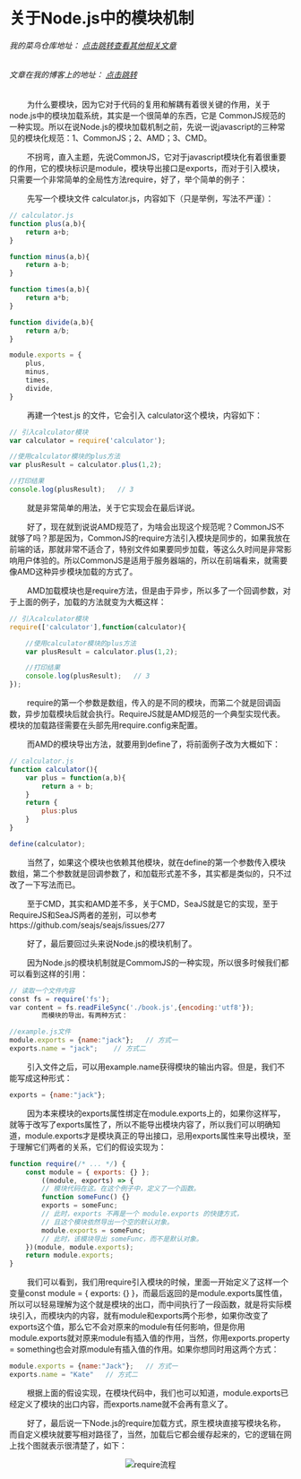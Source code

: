 # 关于Node.js中的模块机制
###### 我的菜鸟仓库地址： [点击跳转查看其他相关文章](https://github.com/ershing/RookieAngle "菜鸟仓库")
###### 文章在我的博客上的地址： [点击跳转](http://www.ershing.cn/nodejs-module/ "点击我")

        为什么要模块，因为它对于代码的复用和解耦有着很关键的作用，关于node.js中的模块加载系统，其实是一个很简单的东西，它是 CommonJS规范的一种实现。所以在说Node.js的模块加载机制之前，先说一说javascript的三种常见的模块化规范：1、CommonJS；2、AMD；3、CMD。

        不拐弯，直入主题，先说CommonJS，它对于javascript模块化有着很重要的作用，它的模块标识是module，模块导出接口是exports，而对于引入模块，只需要一个非常简单的全局性方法require，好了，举个简单的例子：

        先写一个模块文件 calculator.js，内容如下（只是举例，写法不严谨）：
```javascript
// calculator.js 
function plus(a,b){
    return a+b;
}

function minus(a,b){
    return a-b;
}

function times(a,b){
    return a*b;
}

function divide(a,b){
    return a/b;
}

module.exports = { 
    plus,
    minus,
    times,
    divide,
}
```
        再建一个test.js 的文件，它会引入 calculator这个模块，内容如下：
```javascript
// 引入calculator模块
var calculator = require('calculator');

//使用calculator模块的plus方法
var plusResult = calculator.plus(1,2);

//打印结果
console.log(plusResult);   // 3
```
        就是非常简单的用法，关于它实现会在最后详说。

        好了，现在就到说说AMD规范了，为啥会出现这个规范呢？CommonJS不就够了吗？那是因为，CommonJS的require方法引入模块是同步的，如果我放在前端的话，那就非常不适合了，特别文件如果要同步加载，等这么久时间是非常影响用户体验的。所以CommonJS是适用于服务器端的，所以在前端看来，就需要像AMD这种异步模块加载的方式了。

        AMD加载模块也是require方法，但是由于异步，所以多了一个回调参数，对于上面的例子，加载的方法就变为大概这样：
```javascript
// 引入calculator模块
require(['calculator'],function(calculator){

    //使用calculator模块的plus方法
    var plusResult = calculator.plus(1,2);

    //打印结果
    console.log(plusResult);   // 3
});
```
        require的第一个参数是数组，传入的是不同的模块，而第二个就是回调函数，异步加载模块后就会执行。RequireJS就是AMD规范的一个典型实现代表。模块的加载路径需要在头部先用require.config来配置。

        而AMD的模块导出方法，就要用到define了，将前面例子改为大概如下：
```javascript
// calculator.js 
function calculator(){
    var plus = function(a,b){
        return a + b;
    }
    return {
        plus:plus
    }
}

define(calculator);
```
        当然了，如果这个模块也依赖其他模块，就在define的第一个参数传入模块数组，第二个参数就是回调参数了，和加载形式差不多，其实都是类似的，只不过改了一下写法而已。

        至于CMD，其实和AMD差不多，关于CMD，SeaJS就是它的实现，至于RequireJS和SeaJS两者的差别，可以参考https://github.com/seajs/seajs/issues/277

        好了，最后要回过头来说Node.js的模块机制了。

        因为Node.js的模块机制就是CommomJS的一种实现，所以很多时候我们都可以看到这样的引用：
```javascript
// 读取一个文件内容
const fs = require('fs');
var content = fs.readFileSync('./book.js',{encoding:'utf8'});
        而模块的导出，有两种方式：

//example.js文件
module.exports = {name:"jack"};   // 方式一
exports.name = "jack";    // 方式二
```
        引入文件之后，可以用example.name获得模块的输出内容。但是，我们不能写成这种形式：
```javascript
exports = {name:"jack"};
```
        因为本来模块的exports属性绑定在module.exports上的，如果你这样写，就等于改写了exports属性了，所以不能导出模块内容了，所以我们可以明确知道，module.exports才是模块真正的导出接口，忌用exports属性来导出模块，至于理解它们两者的关系，它们的假设实现为：
```javascript
function require(/* ... */) {
    const module = { exports: {} };
        ((module, exports) => {
        // 模块代码在这。在这个例子中，定义了一个函数。
        function someFunc() {}
        exports = someFunc;
        // 此时，exports 不再是一个 module.exports 的快捷方式，
        // 且这个模块依然导出一个空的默认对象。
        module.exports = someFunc;
        // 此时，该模块导出 someFunc，而不是默认对象。
    })(module, module.exports);
    return module.exports;
}
```
        我们可以看到，我们用require引入模块的时候，里面一开始定义了这样一个变量const module = { exports: {} }，而最后返回的是module.exports属性值，所以可以轻易理解为这个就是模块的出口，而中间执行了一段函数，就是将实际模块引入，而模块内的内容，就有module和exports两个形参，如果你改变了exports这个值，那么它不会对原来的module有任何影响，但是你用module.exports就对原来module有插入值的作用，当然，你用exports.property = something也会对原module有插入值的作用。如果你想同时用这两个方式：
```javascript
module.exports = {name:"Jack"};   // 方式一
exports.name = "Kate"   // 方式二
```
        根据上面的假设实现，在模块代码中，我们也可以知道，module.exports已经定义了模块的出口内容，而exports.name就不会再有意义了。

        好了，最后说一下Node.js的require加载方式，原生模块直接写模块名称，而自定义模块就要写相对路径了，当然，加载后它都会缓存起来的，它的逻辑在网上找个图就表示很清楚了，如下：
<div align=center><img src="http://www.infoq.com/resource/articles/nodejs-module-mechanism/zh/resources/image1.jpg" alt="require流程" /></div>

 
